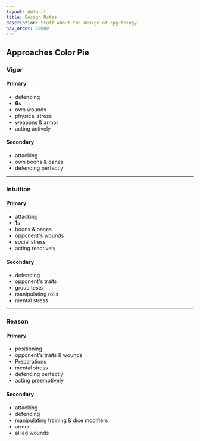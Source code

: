 ```yaml
---
layout: default
title: Design Notes
description: Stuff about the design of rpg-thingy
nav_order: 10000
---
```


## Approaches Color Pie

### Vigor

#### Primary
- defending
- **6**s
- own wounds
- physical stress
- weapons & armor
- acting actively

#### Secondary
- attacking
- own boons & banes
- defending perfectly

---

### Intuition

#### Primary
- attacking
- **1**s
- boons & banes
- opponent's wounds
- social stress
- acting reactively

#### Secondary
- defending
- opponent's traits
- group tests
- manipulating rolls
- mental stress

---

### Reason

#### Primary
- positioning
- opponent's traits & wounds
- Preparations
- mental stress
- defending perfectly
- acting preemptively

#### Secondary
- attacking
- defending
- manipulating training & dice modifiers
- armor
- allied wounds
